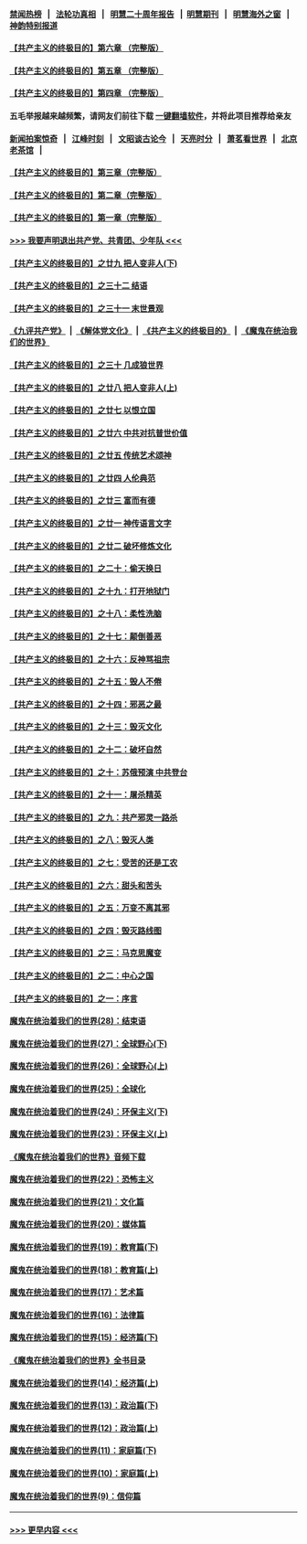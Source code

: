 #### [禁闻热榜](热点新闻.md?=0)  &nbsp;&nbsp;|&nbsp;&nbsp; [法轮功真相](https://github.com/gfw-breaker/truth/blob/master/README.md?=0) &nbsp;&nbsp;|&nbsp;&nbsp; [明慧二十周年报告](https://github.com/gfw-breaker/mh-reports/blob/master/README.md?=0) &nbsp;&nbsp;|&nbsp;&nbsp;[明慧期刊](https://github.com/gfw-breaker/mh-qikan) &nbsp;&nbsp;|&nbsp;&nbsp; [明慧海外之窗](https://github.com/gfw-breaker/mh-news/blob/master/README.md?=0) &nbsp;&nbsp;|&nbsp;&nbsp; [神韵特别报道](https://github.com/gfw-breaker/mh-news/blob/master/shenyun.md?=0)
#### [【共产主义的终极目的】第六章 （完整版）](../pages/nsc422/n11428913.md?t=03052002) 
#### [【共产主义的终极目的】第五章 （完整版）](../pages/nsc422/n11428912.md?t=03052002) 
#### [【共产主义的终极目的】第四章 （完整版）](../pages/nsc422/n11428907.md?t=03052002) 
#### 五毛举报越来越频繁，请网友们前往下载 [一键翻墙软件](https://github.com/gfw-breaker/ssr-accounts)，并将此项目推荐给亲友
#### [新闻拍案惊奇](https://github.com/gfw-breaker/banned-news/blob/master/pages/link4.md) &nbsp;&nbsp;|&nbsp;&nbsp; [江峰时刻](https://github.com/gfw-breaker/banned-news/blob/master/pages/link4.md) &nbsp;&nbsp;|&nbsp;&nbsp; [文昭谈古论今](https://github.com/gfw-breaker/banned-news/blob/master/pages/link4.md) &nbsp;&nbsp;|&nbsp;&nbsp; [天亮时分](https://github.com/gfw-breaker/banned-news/blob/master/pages/link4.md) &nbsp;&nbsp;|&nbsp;&nbsp; [萧茗看世界](https://github.com/gfw-breaker/banned-news/blob/master/pages/link4.md) &nbsp;&nbsp;|&nbsp;&nbsp; [北京老茶馆](https://github.com/gfw-breaker/banned-news/blob/master/pages/link4.md) &nbsp;&nbsp;|&nbsp;&nbsp; 
#### [【共产主义的终极目的】第三章（完整版）](../pages/nsc422/n11428848.md?t=03052002) 
#### [【共产主义的终极目的】第二章（完整版）](../pages/nsc422/n11428831.md?t=03052002) 
#### [【共产主义的终极目的】第一章（完整版）](../pages/nsc422/n11417651.md?t=03052002) 
#### [>>> 我要声明退出共产党、共青团、少年队 <<<](https://github.com/begood0513/goodnews/blob/master/quit/letter.md) 
#### [【共产主义的终极目的】之廿九 把人变非人(下)](../pages/nsc422/n11344140.md?t=03052002) 
#### [【共产主义的终极目的】之三十二 结语](../pages/nsc422/n11360535.md?t=03052002) 
#### [【共产主义的终极目的】之三十一 末世景观](../pages/nsc422/n11351129.md?t=03052002) 
#### [《九评共产党》](https://github.com/begood0513/9ping.md/blob/master/README.md) &nbsp;|&nbsp; [《解体党文化》](../../../../jtdwh.md/blob/master/README.md)  &nbsp;|&nbsp; [《共产主义的终极目的》](../../../../gczydzjmd.md/blob/master/README.md) &nbsp;|&nbsp; [《魔鬼在统治我们的世界》](../../../../mgztzwmdsj.md/blob/master/README.md) 
#### [【共产主义的终极目的】之三十 几成狼世界](../pages/nsc422/n11348280.md?t=03052002) 
#### [【共产主义的终极目的】之廿八 把人变非人(上)](../pages/nsc422/n11340492.md?t=03052002) 
#### [【共产主义的终极目的】之廿七 以恨立国](../pages/nsc422/n11336944.md?t=03052002) 
#### [【共产主义的终极目的】之廿六 中共对抗普世价值](../pages/nsc422/n11324785.md?t=03052002) 
#### [【共产主义的终极目的】之廿五 传统艺术颂神](../pages/nsc422/n11296396.md?t=03052002) 
#### [【共产主义的终极目的】之廿四 人伦典范](../pages/nsc422/n11296397.md?t=03052002) 
#### [【共产主义的终极目的】之廿三 富而有德](../pages/nsc422/n11283598.md?t=03052002) 
#### [【共产主义的终极目的】之廿一 神传语言文字](../pages/nsc422/n11263265.md?t=03052002) 
#### [【共产主义的终极目的】之廿二 破坏修炼文化](../pages/nsc422/n11245728.md?t=03052002) 
#### [【共产主义的终极目的】之二十：偷天换日](../pages/nsc422/n11238846.md?t=03052002) 
#### [【共产主义的终极目的】之十九：打开地狱门](../pages/nsc422/n11206376.md?t=03052002) 
#### [【共产主义的终极目的】之十八：柔性洗脑](../pages/nsc422/n11199994.md?t=03052002) 
#### [【共产主义的终极目的】之十七：颠倒善恶](../pages/nsc422/n11179782.md?t=03052002) 
#### [【共产主义的终极目的】之十六：反神骂祖宗](../pages/nsc422/n11166798.md?t=03052002) 
#### [【共产主义的终极目的】之十五：毁人不倦](../pages/nsc422/n11166792.md?t=03052002) 
#### [【共产主义的终极目的】之十四：邪恶之最](../pages/nsc422/n11150249.md?t=03052002) 
#### [【共产主义的终极目的】之十三：毁灭文化](../pages/nsc422/n11135227.md?t=03052002) 
#### [【共产主义的终极目的】之十二：破坏自然](../pages/nsc422/n11135214.md?t=03052002) 
#### [【共产主义的终极目的】之十：苏俄预演 中共登台](../pages/nsc422/n11118424.md?t=03052002) 
#### [【共产主义的终极目的】之十一：屠杀精英](../pages/nsc422/n11118442.md?t=03052002) 
#### [【共产主义的终极目的】之九：共产邪灵一路杀](../pages/nsc422/n11114139.md?t=03052002) 
#### [【共产主义的终极目的】之八：毁灭人类](../pages/nsc422/n11108503.md?t=03052002) 
#### [【共产主义的终极目的】之七：受苦的还是工农](../pages/nsc422/n11101809.md?t=03052002) 
#### [【共产主义的终极目的】之六：甜头和苦头](../pages/nsc422/n11096971.md?t=03052002) 
#### [【共产主义的终极目的】之五：万变不离其邪](../pages/nsc422/n11091285.md?t=03052002) 
#### [【共产主义的终极目的】之四：毁灭路线图](../pages/nsc422/n11086284.md?t=03052002) 
#### [【共产主义的终极目的】之三：马克思魔变](../pages/nsc422/n11061941.md?t=03052002) 
#### [【共产主义的终极目的】之二：中心之国](../pages/nsc422/n11047728.md?t=03052002) 
#### [【共产主义的终极目的】之一：序言](../pages/nsc422/n11086077.md?t=03052002) 
#### [魔鬼在统治着我们的世界(28)：结束语](../pages/nsc422/n10936246.md?t=03052002) 
#### [魔鬼在统治着我们的世界(27)：全球野心(下)](../pages/nsc422/n10928319.md?t=03052002) 
#### [魔鬼在统治着我们的世界(26)：全球野心(上)](../pages/nsc422/n10900318.md?t=03052002) 
#### [魔鬼在统治着我们的世界(25)：全球化](../pages/nsc422/n10788205.md?t=03052002) 
#### [魔鬼在统治着我们的世界(24)：环保主义(下)](../pages/nsc422/n10695307.md?t=03052002) 
#### [魔鬼在统治着我们的世界(23)：环保主义(上)](../pages/nsc422/n10688613.md?t=03052002) 
#### [《魔鬼在统治着我们的世界》音频下载](../pages/nsc422/n10635553.md?t=03052002) 
#### [魔鬼在统治着我们的世界(22)：恐怖主义](../pages/nsc422/n10614727.md?t=03052002) 
#### [魔鬼在统治着我们的世界(21)：文化篇](../pages/nsc422/n10597706.md?t=03052002) 
#### [魔鬼在统治着我们的世界(20)：媒体篇](../pages/nsc422/n10586579.md?t=03052002) 
#### [魔鬼在统治着我们的世界(19)：教育篇(下)](../pages/nsc422/n10564808.md?t=03052002) 
#### [魔鬼在统治着我们的世界(18)：教育篇(上)](../pages/nsc422/n10526970.md?t=03052002) 
#### [魔鬼在统治着我们的世界(17)：艺术篇](../pages/nsc422/n10499093.md?t=03052002) 
#### [魔鬼在统治着我们的世界(16)：法律篇](../pages/nsc422/n10485969.md?t=03052002) 
#### [魔鬼在统治着我们的世界(15)：经济篇(下)](../pages/nsc422/n10469975.md?t=03052002) 
#### [《魔鬼在统治着我们的世界》全书目录](../pages/nsc422/n10464261.md?t=03052002) 
#### [魔鬼在统治着我们的世界(14)：经济篇(上)](../pages/nsc422/n10457370.md?t=03052002) 
#### [魔鬼在统治着我们的世界(13)：政治篇(下)](../pages/nsc422/n10448270.md?t=03052002) 
#### [魔鬼在统治着我们的世界(12)：政治篇(上)](../pages/nsc422/n10444576.md?t=03052002) 
#### [魔鬼在统治着我们的世界(11)：家庭篇(下)](../pages/nsc422/n10440961.md?t=03052002) 
#### [魔鬼在统治着我们的世界(10)：家庭篇(上)](../pages/nsc422/n10435448.md?t=03052002) 
#### [魔鬼在统治着我们的世界(9)：信仰篇](../pages/nsc422/n10432159.md?t=03052002) 

----
#### [ >>> 更早内容 <<< ](../indexes/nsc422-earlier.md)
